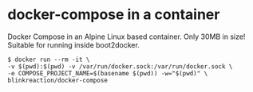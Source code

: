 # docker-compose in a container

Docker Compose in an Alpine Linux based container. Only 30MB in size!  
Suitable for running inside boot2docker.
 
```
$ docker run --rm -it \
-v $(pwd):$(pwd) -v /var/run/docker.sock:/var/run/docker.sock \
-e COMPOSE_PROJECT_NAME=$(basename $(pwd)) -w="$(pwd)" \
blinkreaction/docker-compose
```
